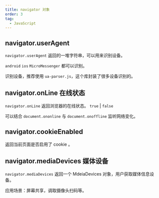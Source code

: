 ```yaml
---
title: navigator 对象
order: 3
tag:
  - JavaScript
---
```


## navigator.userAgent

`navigator.userAgent` 返回的一堆字符串，可以用来识别设备。

`android` `ios` `MicroMessenger` 都可以识别。

识别设备，推荐使用 `ua-parser.js`，这个库封装了很多设备识别的。

## navigator.onLine 在线状态

`navigator.onLine` 返回浏览器的在线状态。 `true` | `false`

可以结合 `document.ononline` 与 `document.onoffline` 监听网络变化。

## navigator.cookieEnabled

返回当前页面是否启用了 cookie 。

## navigator.mediaDevices 媒体设备

`navigator.mediaDevices` 返回一个 MdeiaDevices 对象，用户获取媒体信息设备。

应用场景：屏幕共享，调取摄像头扫码等。
